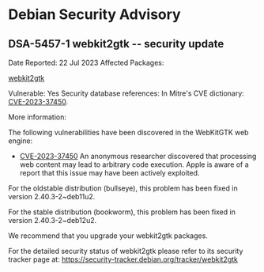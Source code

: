 
Debian Security Advisory
========================


DSA-5457-1 webkit2gtk -- security update
----------------------------------------



Date Reported:
22 Jul 2023
Affected Packages:

[webkit2gtk](https://packages.debian.org/src:webkit2gtk)

Vulnerable:
Yes
Security database references:
In Mitre's CVE dictionary: [CVE-2023-37450](https://security-tracker.debian.org/tracker/CVE-2023-37450).  

More information:

The following vulnerabilities have been discovered in the WebKitGTK
web engine:


* [CVE-2023-37450](https://security-tracker.debian.org/tracker/CVE-2023-37450)
An anonymous researcher discovered that processing web content may
 lead to arbitrary code execution. Apple is aware of a report that
 this issue may have been actively exploited.


For the oldstable distribution (bullseye), this problem has been fixed
in version 2.40.3-2~deb11u2.


For the stable distribution (bookworm), this problem has been fixed in
version 2.40.3-2~deb12u2.


We recommend that you upgrade your webkit2gtk packages.


For the detailed security status of webkit2gtk please refer to
its security tracker page at:
<https://security-tracker.debian.org/tracker/webkit2gtk>





